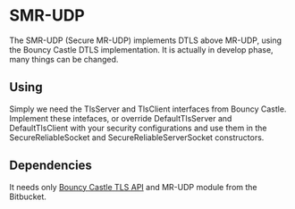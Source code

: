 # SMR-UDP

The SMR-UDP (Secure MR-UDP) implements DTLS above MR-UDP, using the Bouncy Castle DTLS implementation. It is actually in
develop phase, many things can be changed.

## Using

Simply we need the TlsServer and TlsClient interfaces from Bouncy Castle. Implement these intefaces, or override
DefaultTlsServer and DefaultTlsClient with your security configurations and use them in the SecureReliableSocket and
SecureReliableServerSocket constructors.

## Dependencies

It needs only [Bouncy Castle TLS API](https://www.bouncycastle.org/latest_releases.html) and MR-UDP module from the Bitbucket.
